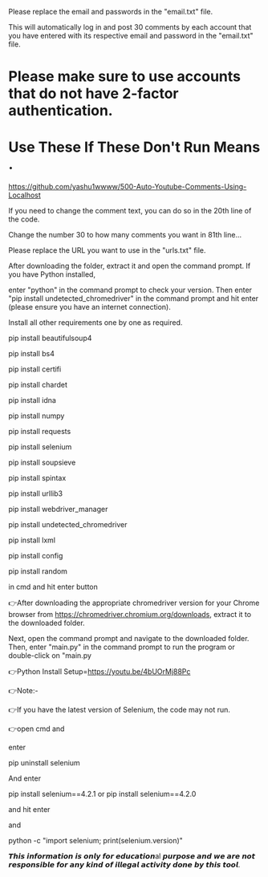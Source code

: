
Please replace the email and passwords in the "email.txt" file. 

This will automatically log in and post 30 comments by each account that you have entered with its respective email and password in the "email.txt" file. 

# Please make sure to use accounts that do not have 2-factor authentication.

# Use These If These Don't Run Means .

https://github.com/yashu1wwww/500-Auto-Youtube-Comments-Using-Localhost

If you need to change the comment text, you can do so in the 20th line of the code.

Change the number 30 to how many comments you want in 81th line...

Please replace the URL you want to use in the "urls.txt" file.

After downloading the folder, extract it and open the command prompt. If you have Python installed, 

enter "python" in the command prompt to check your version. Then enter "pip install undetected_chromedriver" in the command prompt and hit enter (please ensure you have an internet connection). 

Install all other requirements one by one as required.

pip install beautifulsoup4

pip install bs4

pip install certifi

pip install chardet

pip install idna

pip install numpy

pip install requests

pip install selenium

pip install soupsieve

pip install spintax

pip install urllib3

pip install webdriver_manager

pip install undetected_chromedriver

pip install lxml

pip install config

pip install random 

in cmd and hit enter button

👉After downloading the appropriate chromedriver version for your Chrome browser from https://chromedriver.chromium.org/downloads, extract it to the downloaded folder.

Next, open the command prompt and navigate to the downloaded folder. Then, enter "main.py" in the command prompt to run the program or double-click on "main.py

👉Python Install Setup=https://youtu.be/4bUOrMj88Pc

👉Note:-

👉If you have the latest version of Selenium, the code may not run.

👉open cmd and

enter

pip uninstall selenium

And enter

pip install selenium==4.2.1 or pip install selenium==4.2.0

and hit enter

and

python -c "import selenium; print(selenium.version)"

𝙏𝙝𝙞𝙨 𝙞𝙣𝙛𝙤𝙧𝙢𝙖𝙩𝙞𝙤𝙣 𝙞𝙨 𝙤𝙣𝙡𝙮 𝙛𝙤𝙧 𝙚𝙙𝙪𝙘𝙖𝙩𝙞𝙤𝙣al 𝙥𝙪𝙧𝙥𝙤𝙨𝙚 𝙖𝙣𝙙 𝙬𝙚 𝙖𝙧𝙚 𝙣𝙤𝙩 𝙧𝙚𝙨𝙥𝙤𝙣𝙨𝙞𝙗𝙡𝙚 𝙛𝙤𝙧 𝙖𝙣𝙮 𝙠𝙞𝙣𝙙 𝙤𝙛 𝙞𝙡𝙡𝙚𝙜𝙖𝙡 𝙖𝙘𝙩𝙞𝙫𝙞𝙩𝙮 𝙙𝙤𝙣𝙚 𝙗𝙮 𝙩𝙝𝙞𝙨 𝙩𝙤𝙤𝙡.
